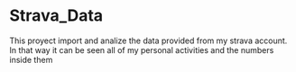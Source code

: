 # Strava_Data
This proyect import and analize the data provided from my strava account. In that way it can be seen all of my personal activities and the numbers inside them
